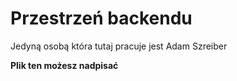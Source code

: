 # Przestrzeń backendu

Jedyną osobą która tutaj pracuje jest Adam Szreiber

**Plik ten możesz nadpisać**